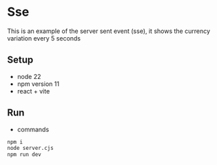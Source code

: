 # Sse
<p>
This is an example of the server sent event (sse), it shows the currency variation every 5 seconds
</p>

## Setup
* node 22
* npm version 11
* react + vite

## Run

* commands
```bash
npm i
node server.cjs
npm run dev
```